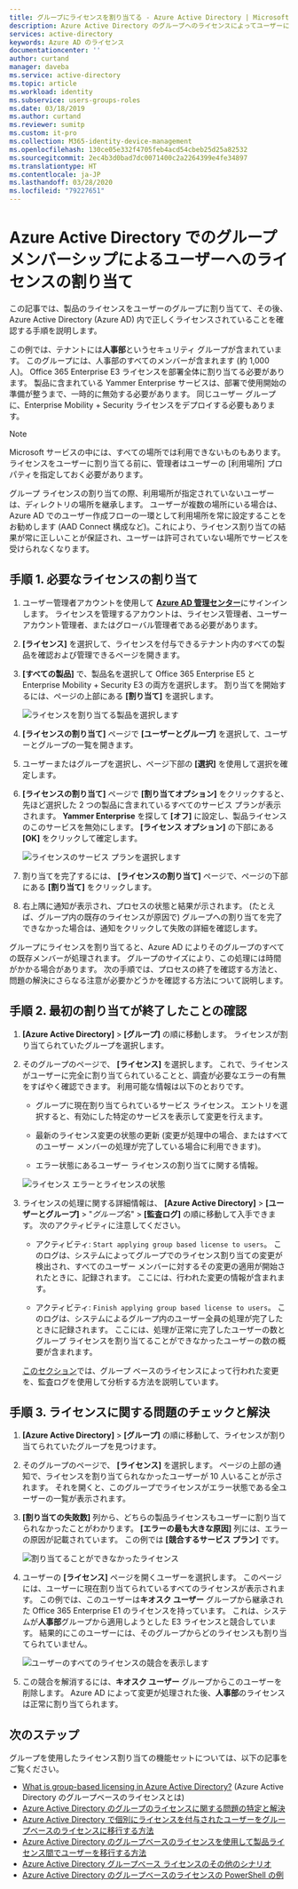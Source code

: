 ```yaml
---
title: グループにライセンスを割り当てる - Azure Active Directory | Microsoft Docs
description: Azure Active Directory のグループへのライセンスによってユーザーにライセンスを割り当てる方法
services: active-directory
keywords: Azure AD のライセンス
documentationcenter: ''
author: curtand
manager: daveba
ms.service: active-directory
ms.topic: article
ms.workload: identity
ms.subservice: users-groups-roles
ms.date: 03/18/2019
ms.author: curtand
ms.reviewer: sumitp
ms.custom: it-pro
ms.collection: M365-identity-device-management
ms.openlocfilehash: 130ce05e332f4705feb4acd54cbeb25d25a82532
ms.sourcegitcommit: 2ec4b3d0bad7dc0071400c2a2264399e4fe34897
ms.translationtype: HT
ms.contentlocale: ja-JP
ms.lasthandoff: 03/28/2020
ms.locfileid: "79227651"
---
```

# <a name="assign-licenses-to-users-by-group-membership-in-azure-active-directory"></a>Azure Active Directory でのグループ メンバーシップによるユーザーへのライセンスの割り当て

この記事では、製品のライセンスをユーザーのグループに割り当てて、その後、Azure Active Directory (Azure AD) 内で正しくライセンスされていることを確認する手順を説明します。

この例では、テナントには**人事部**というセキュリティ グループが含まれています。 このグループには、人事部のすべてのメンバーが含まれます (約 1,000 人)。 Office 365 Enterprise E3 ライセンスを部署全体に割り当てる必要があります。 製品に含まれている Yammer Enterprise サービスは、部署で使用開始の準備が整うまで、一時的に無効する必要があります。 同じユーザー グループに、Enterprise Mobility + Security ライセンスをデプロイする必要もあります。

> [!NOTE]
> Microsoft サービスの中には、すべての場所では利用できないものもあります。 ライセンスをユーザーに割り当てる前に、管理者はユーザーの [利用場所] プロパティを指定しておく必要があります。
>
> グループ ライセンスの割り当ての際、利用場所が指定されていないユーザーは、ディレクトリの場所を継承します。 ユーザーが複数の場所にいる場合は、Azure AD でのユーザー作成フローの一環として利用場所を常に設定することをお勧めします (AAD Connect 構成など)。これにより、ライセンス割り当ての結果が常に正しいことが保証され、ユーザーは許可されていない場所でサービスを受けられなくなります。

## <a name="step-1-assign-the-required-licenses"></a>手順 1. 必要なライセンスの割り当て

1. ユーザー管理者アカウントを使用して [**Azure AD 管理センター**](https://aad.portal.azure.com)にサインインします。 ライセンスを管理するアカウントは、ライセンス管理者、ユーザー アカウント管理者、またはグローバル管理者である必要があります。

1. **[ライセンス]** を選択して、ライセンスを付与できるテナント内のすべての製品を確認および管理できるページを開きます。

1. **[すべての製品]** で、製品名を選択して Office 365 Enterprise E5 と Enterprise Mobility + Security E3 の両方を選択します。 割り当てを開始するには、ページの上部にある **[割り当て]** を選択します。

   ![ライセンスを割り当てる製品を選択します](./media/licensing-groups-assign/licenses-all-products-assign.png)
  
1. **[ライセンスの割り当て]** ページで **[ユーザーとグループ]** を選択して、ユーザーとグループの一覧を開きます。

1. ユーザーまたはグループを選択し、ページ下部の **[選択]** を使用して選択を確定します。

1. **[ライセンスの割り当て]** ページで **[割り当てオプション]** をクリックすると、先ほど選択した 2 つの製品に含まれているすべてのサービス プランが表示されます。 **Yammer Enterprise** を探して **[オフ]** に設定し、製品ライセンスのこのサービスを無効にします。 **[ライセンス オプション]** の下部にある **[OK]** をクリックして確定します。

   ![ライセンスのサービス プランを選択します](./media/licensing-groups-assign/assignment-options.png)
  
1. 割り当てを完了するには、 **[ライセンスの割り当て]** ページで、ページの下部にある **[割り当て]** をクリックします。

1. 右上隅に通知が表示され、プロセスの状態と結果が示されます。 (たとえば、グループ内の既存のライセンスが原因で) グループへの割り当てを完了できなかった場合は、通知をクリックして失敗の詳細を確認します。

グループにライセンスを割り当てると、Azure AD によりそのグループのすべての既存メンバーが処理されます。 グループのサイズにより、この処理には時間がかかる場合があります。 次の手順では、プロセスの終了を確認する方法と、問題の解決にさらなる注意が必要かどうかを確認する方法について説明します。

## <a name="step-2-verify-that-the-initial-assignment-has-finished"></a>手順 2. 最初の割り当てが終了したことの確認

1. **[Azure Active Directory]**  >  **[グループ]** の順に移動します。 ライセンスが割り当てられていたグループを選択します。

1. そのグループのページで、 **[ライセンス]** を選択します。 これで、ライセンスがユーザーに完全に割り当てられていることと、調査が必要なエラーの有無をすばやく確認できます。 利用可能な情報は以下のとおりです。

   - グループに現在割り当てられているサービス ライセンス。 エントリを選択すると、有効にした特定のサービスを表示して変更を行えます。

   - 最新のライセンス変更の状態の更新 (変更が処理中の場合、またはすべてのユーザー メンバーの処理が完了している場合に利用できます)。

   - エラー状態にあるユーザー ライセンスの割り当てに関する情報。

   ![ライセンス エラーとライセンスの状態](./media/licensing-groups-assign/assignment-errors.png)

1. ライセンスの処理に関する詳細情報は、 **[Azure Active Directory]**  >  **[ユーザーとグループ]**  >  "*グループ名*"  >  **[監査ログ]** の順に移動して入手できます。 次のアクティビティに注意してください。

   - アクティビティ: `Start applying group based license to users`。 このログは、システムによってグループでのライセンス割り当ての変更が検出され、すべてのユーザー メンバーに対するその変更の適用が開始されたときに、記録されます。 ここには、行われた変更の情報が含まれます。

   - アクティビティ: `Finish applying group based license to users`。 このログは、システムによるグループ内のユーザー全員の処理が完了したときに記録されます。 ここには、処理が正常に完了したユーザーの数とグループ ライセンスを割り当てることができなかったユーザーの数の概要が含まれます。

   [このセクション](licensing-group-advanced.md#use-audit-logs-to-monitor-group-based-licensing-activity)では、グループ ベースのライセンスによって行われた変更を、監査ログを使用して分析する方法を説明しています。

## <a name="step-3-check-for-license-problems-and-resolve-them"></a>手順 3. ライセンスに関する問題のチェックと解決

1. **[Azure Active Directory]**  >  **[グループ]** の順に移動して、ライセンスが割り当てられていたグループを見つけます。
1. そのグループのページで、 **[ライセンス]** を選択します。 ページの上部の通知で、ライセンスを割り当てられなかったユーザーが 10 人いることが示されます。 それを開くと、このグループでライセンスがエラー状態である全ユーザーの一覧が表示されます。
1. **[割り当ての失敗数]** 列から、どちらの製品ライセンスもユーザーに割り当てられなかったことがわかります。 **[エラーの最も大きな原因]** 列には、エラーの原因が記載されています。 この例では **[競合するサービス プラン]** です。

   ![割り当てることができなかったライセンス](./media/licensing-groups-assign/failed-assignments.png)

1. ユーザーの **[ライセンス]** ページを開くユーザーを選択します。 このページには、ユーザーに現在割り当てられているすべてのライセンスが表示されます。 この例では、このユーザーは**キオスク ユーザー** グループから継承された Office 365 Enterprise E1 のライセンスを持っています。 これは、システムが**人事部**グループから適用しようとした E3 ライセンスと競合しています。 結果的にこのユーザーには、そのグループからどのライセンスも割り当てられていません。

   ![ユーザーのすべてのライセンスの競合を表示します](./media/licensing-groups-assign/user-licence-conflicting-service-plans.png)

1. この競合を解消するには、**キオスク ユーザー** グループからこのユーザーを削除します。 Azure AD によって変更が処理された後、**人事部**のライセンスは正常に割り当てられます。

## <a name="next-steps"></a>次のステップ

グループを使用したライセンス割り当ての機能セットについては、以下の記事をご覧ください。

- [What is group-based licensing in Azure Active Directory?](/azure/active-directory/fundamentals/active-directory-licensing-whatis-azure-portal?context=azure/active-directory/users-groups-roles/context/ugr-context) (Azure Active Directory のグループベースのライセンスとは)
- [Azure Active Directory のグループのライセンスに関する問題の特定と解決](licensing-groups-resolve-problems.md)
- [Azure Active Directory で個別にライセンスを付与されたユーザーをグループベースのライセンスに移行する方法](licensing-groups-migrate-users.md)
- [Azure Active Directory のグループベースのライセンスを使用して製品ライセンス間でユーザーを移行する方法](licensing-groups-change-licenses.md)
- [Azure Active Directory グループベース ライセンスのその他のシナリオ](../active-directory-licensing-group-advanced.md)
- [Azure Active Directory のグループベースのライセンスの PowerShell の例](licensing-ps-examples.md)
